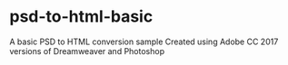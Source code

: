 # psd-to-html-basic
A basic PSD to HTML conversion sample
Created using Adobe CC 2017 versions of Dreamweaver and Photoshop
